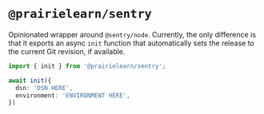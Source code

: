 # `@prairielearn/sentry`

Opinionated wrapper around `@sentry/node`. Currently, the only difference is that it exports an async `init` function that automatically sets the release to the current Git revision, if available.

```ts
import { init } from '@prairielearn/sentry';

await init({
  dsn: 'DSN HERE',
  environment: 'ENVIRONMENT HERE',
})
```

